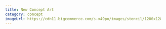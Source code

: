 ```yaml
---
title: New Concept Art
category: concept
imageUrl: https://cdn11.bigcommerce.com/s-x49po/images/stencil/1280x1280/products/48531/64528/1580979349267_Heron_painting_sunset__95466.1581158272.jpg
---
```

